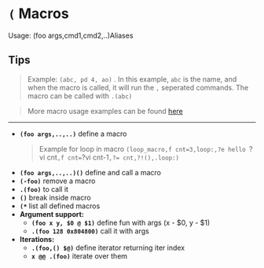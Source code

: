 <!-- TITLE: ( -->

#  `(` Macros

Usage: (foo args,cmd1,cmd2,..)Aliases

## **Tips**
  > Example: `(abc, pd 4, ao)` . In this example, `abc` is the name, and when the macro is called, it will run the `,` seperated commands. The macro can be called with `.(abc)`

  > More macro usage examples can be found [here](/home/misc/usage-examples#macros)

---
- **`(foo args,..,..)`** define a macro
	> Example for loop in macro `(loop_macro,f cnt=3,loop:,?e hello `?vi cnt`,f cnt=`?vi cnt-1`,?= cnt,?!(),.loop:)`
- **`(foo args,..,..)()`** define and call a macro
- **`(-foo)`** remove a macro
- **`.(foo)`** to call it
- **`()`** break inside macro
- **`(*`** list all defined macros
- **Argument support:**
  - **`(foo x y, $0 @ $1)`** define fun with args (x - $0, y - $1)
  - **`.(foo 128 0x804800)`** call it with args
- **Iterations:**
  - **`.(foo,() $@)`** define iterator returning iter index
  - **`x @@ .(foo)`** iterate over them